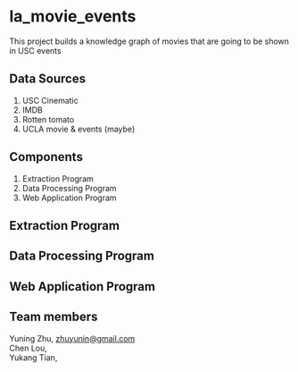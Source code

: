 # la_movie_events
This project builds a knowledge graph of movies that are going to be shown in USC events

## Data Sources
1. USC Cinematic 
2. IMDB
3. Rotten tomato
4. UCLA movie & events (maybe)

## Components
1. Extraction Program
2. Data Processing Program
3. Web Application Program

## Extraction Program

## Data Processing Program

## Web Application Program


## Team members
Yuning Zhu, zhuyunin@gmail.com  
Chen Lou,   
Yukang Tian,  